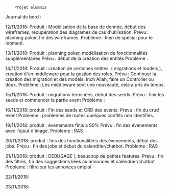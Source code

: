         Projet alumnis 

Journal de bord : 

12/11/2018:
    Produit : Modélisation de la base de donnée, début des wireframes, recupération des diagrames de cas d'utilisation.
    Prévu : planning poker, fin des wireframes.
    Problème : Rien de spécial pour le moment.

13/11/2018:
    Produit : planning poker, modélisation de fonctionnalités supplémentaires
    Prévu : début de la création des entités
    Problème : 

14/11/2018:
    Produit : création de certaines entités. ( migrations et models ), création d'un middleware pour la gestion  des roles.
    Prévu : Continuer la création des migration et des models. Inch Allah, faire un Controller ou deux.
    Problème : Les middleware sont une nouveauté, cela a pris du temps.

15/11/2018:
    Produit : migrations terminées, debut des seeds.
    Prévu : finir les seeds et commencer la partie event
    Problème : 

16/11/2018:
    produit : Fin des seeds et CRD des events.
    Prévu : fin du crud event
    Probleme :	problemes de routes quelques conflits non identifiés.

19/11/2018:
    produit : évenements finis a 90%
    Prévu : fin des évenements avec l'ajout d'image.
    Probleme :	RAS

20/11/2018:
    produit : fins des fonctionalitées des évenements, début des jobs.
    Prévu : fin des jobs et debut du calendrier/chatbot.
    Probleme :	RAS

21/11/2018:
    produit : DEBUGAGE !, beaucoup de petites features.
    Prévu : fin des filtres, fin des suggestions liées au annonces et calendrier/chatbot
    Probleme :	filtre sur les annonces emploi

22/11/2018:

23/11/2018:
